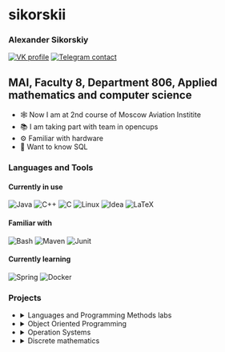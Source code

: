 # sikorskii
 
### Alexander Sikorskiy
 
[![VK profile][vk_badge]][vk_link]
[![Telegram contact][telegram_badge]][telegram_link]

 
 
## MAI, Faculty 8, Department 806, Applied mathematics and computer science
 
- 🕸 Now I am at 2nd course of Moscow Aviation Institite
- 📚 I am taking part with team in opencups
- ⚙ Familiar with hardware
- 👀 Want to know SQL
 
 
### Languages and Tools
#### Currently in use
![Java](https://img.shields.io/badge/Java-ED8B00?style=for-the-badge&logo=java&logoColor=white)
![C++](https://img.shields.io/badge/C%2B%2B-00599C?style=for-the-badge&logo=c%2B%2B&logoColor=white)
![C](https://img.shields.io/badge/C-3776AB?style=for-the-badge&logo=c&logoColor=white)
![Linux](https://img.shields.io/badge/Linux-FCC624?style=for-the-badge&logo=linux&logoColor=black)
![Idea](https://img.shields.io/badge/IntelliJIDEA-000000.svg?style=for-the-badge&logo=intellij-idea&logoColor=white)
![LaTeX](https://img.shields.io/badge/LaTeX-47A141?style=for-the-badge&logo=LaTeX&logoColor=white)
#### Familiar with
![Bash](https://img.shields.io/badge/GNU%20Bash-4EAA25?style=for-the-badge&logo=GNU%20Bash&logoColor=white)
![Maven](https://img.shields.io/badge/apache_maven-C71A36?style=for-the-badge&logo=apachemaven&logoColor=white)
![Junit](https://img.shields.io/badge/Junit5-25A162?style=for-the-badge&logo=junit5&logoColor=white)

#### Currently learning
![Spring](https://img.shields.io/badge/Spring-6DB33F?style=for-the-badge&logo=spring&logoColor=white)
![Docker](https://img.shields.io/badge/Docker-2CA5E0?style=for-the-badge&logo=docker&logoColor=white)
 
### Projects
 
<ul>
<li><details>
    <summary>Languages and Programming Methods labs</summary>
 
<!--START_SECTION:1_course_labs-->
Labs have writeen on C (1st lab on bash)
 
1. [Bash][labs_h1] goes through directories tree with recursion
2. [Expression trees][labs_h2] shunting-yard algorithm, stack, expression tree and simplification of expression
3. [Modular programming][labs_h4] abstract data types, basic sort algorithms
6. [List][labs_h7]. Linked list implementation
7. [Sort and search][labs_h8] - linked list, sort and binary search
<!--END_SECTION:1_course_labs-->
 
</details>
</li>
 
<li><details>
  <summary> Object Oriented Programming</summary>
 
  <!--START_SECTION:oop-->
  Objest Oriented Programming labs have written on C++
 
  1. [Abstract classes and inherinance][oop_h1] OOP. Create virtual class and 3 inheritor classes
  2. [Container][oop_h2]. Create container (N-ary tree) of class
  3. [Smart Pointers][oop_h3]. Change pointers at container to smart pointers
  <!--END_SECTION:oop-->
 
  </details>
  </li>
 
<li><details>
  <summary> Operation Systems</summary>
 
  <!--START_SECTION:os-->
  Operation Systems labs have written on C/C++ for Linux.
 
  1. [Inter Process Communication][os_h1]. Fork, execl, pipes
  2. [Threads][os_h2]. Getting familiar with multithreading
  3. [IPC again][os_h3]. Memory-mapped files, synchronization and so on
  <!--END_SECTION:os-->
 
  </details>
  </li>
  
  <li><details>
  <summary> Discrete mathematics </summary>
 
  <!--START_SECTION:dm-->
  Coursework
 
  1. [Cycle basis of graph with DFS][dm_h1]. Practical usage of basic graph algorithms
  <!--END_SECTION:dm-->
 
  </details>
  </li>
  
</ul>
 
[telegram_link]: https://t.me/AlexanderSikorskiy
[telegram_badge]: https://img.shields.io/badge/Telegram-2CA5E0?style=for-the-badge&logo=telegram&logoColor=white "Telegram contact"
 
[vk_link]: https://vk.com/sikorskiii
[vk_badge]: https://img.shields.io/badge/вконтакте-%232E87FB.svg?&style=for-the-badge&logo=vk&logoColor=white
 
[labs_h1]: https://github.com/sikorskii/MAI-labs/tree/main/FUND/bash 
[labs_h2]: https://github.com/sikorskii/MAI-labs/tree/main/FUND/Lab24
[labs_h4]: https://github.com/sikorskii/MAI-labs/tree/main/FUND/Lab26
[labs_h7]: https://github.com/sikorskii/MAI-labs/tree/main/FUND/kp8
[labs_h8]: https://github.com/sikorskii/MAI-labs/tree/main/FUND/kp9
[oop_h1]: https://github.com/sikorskii/oopSpecial/tree/main/lab1
[oop_h2]: https://github.com/sikorskii/oopSpecial/tree/main/lab2
[oop_h3]: https://github.com/sikorskii/oopSpecial/tree/main/lab3
[os_h1]: https://github.com/sikorskii/MAI-labs/tree/main/OS/lab2
[os_h2]: https://github.com/sikorskii/MAI-labs/tree/main/OS/lab3
[os_h3]: https://github.com/sikorskii/MAI-labs/tree/main/OS/lab4
[dm_h1]: https://github.com/sikorskii/MAI-labs/tree/main/DM/cw
